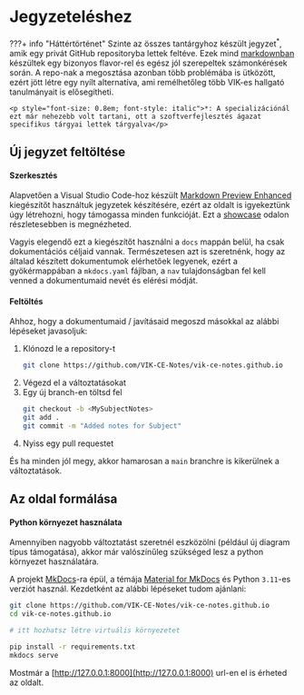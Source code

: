 # Jegyzeteléshez

???+ info "Háttértörténet" 
    Szinte az összes tantárgyhoz készült jegyzet$^*$, amik egy privát GitHub repositoryba lettek feltéve. Ezek mind [markdownban](https://en.wikipedia.org/wiki/Markdown) készültek egy bizonyos flavor-rel és egész jól szerepeltek számonkérések során. A repo-nak a megosztása azonban több problémába is ütközött, ezért jött létre egy nyílt alternatíva, ami remélhetőleg több VIK-es hallgató tanulmányait is elősegítheti.
    
    <p style="font-size: 0.8em; font-style: italic">*: A specializációnál ezt már nehezebb volt tartani, ott a szoftverfejlesztés ágazat specifikus tárgyai lettek tárgyalva</p>

## Új jegyzet feltöltése

#### Szerkesztés
Alapvetően a Visual Studio Code-hoz készült [Markdown Preview Enhanced](https://marketplace.visualstudio.com/items?itemName=shd101wyy.markdown-preview-enhanced) kiegészítőt használtuk jegyzetek készítésére, ezért az oldalt is igyekeztünk úgy létrehozni, hogy támogassa minden funkcióját. Ezt a [showcase](./showcase.md) odalon részletesebben is megnézheted.

Vagyis elegendő ezt a kiegészítőt használni a `docs` mappán belül, ha csak dokumentációs céljaid vannak. Természetesen azt is szeretnénk, hogy az általad készített dokumentumok elérhetőek legyenek, ezért a gyökérmappában a `mkdocs.yaml` fájlban, a `nav` tulajdonságban fel kell venned a dokumentumaid nevét és elérési módját.

#### Feltöltés
Ahhoz, hogy a dokumentumaid / javításaid megoszd másokkal az alábbi lépéseket javasoljuk:
1. Klónozd le a repository-t
    ```bash
    git clone https://github.com/VIK-CE-Notes/vik-ce-notes.github.io
    ```
2. Végezd el a változtatásokat
3. Egy új branch-en töltsd fel
    ```bash
    git checkout -b <MySubjectNotes>
    git add .
    git commit -m "Added notes for Subject"
    ```
4. Nyiss egy pull requestet

És ha minden jól megy, akkor hamarosan a `main` branchre is kikerülnek a változtatások.

## Az oldal formálása

#### Python környezet használata
Amennyiben nagyobb változtatást szeretnél eszközölni (például új diagram típus támogatása), akkor már valószínűleg szükséged lesz a python környezet használatára.

A projekt [MkDocs](https://www.mkdocs.org/)-ra épül, a témája [Material for MkDocs](https://squidfunk.github.io/mkdocs-material/) és Python `3.11`-es verziót használ. Kezdetként az alábbi lépéseket tudom ajánlani:
```bash
git clone https://github.com/VIK-CE-Notes/vik-ce-notes.github.io
cd vik-ce-notes.github.io

# itt hozhatsz létre virtuális környezetet

pip install -r requirements.txt
mkdocs serve
```

Mostmár a [http://127.0.0.1:8000](http://127.0.0.1:8000) url-en el is érheted az oldalt.
